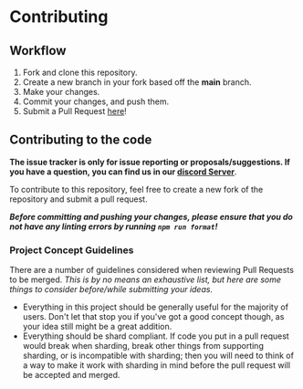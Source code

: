 # Contributing

## Workflow

1. Fork and clone this repository.
2. Create a new branch in your fork based off the **main** branch.
3. Make your changes.
4. Commit your changes, and push them.
5. Submit a Pull Request [here]!

## Contributing to the code

**The issue tracker is only for issue reporting or proposals/suggestions. If you have a question, you can find us in our [discord Server][discord server]**.

To contribute to this repository, feel free to create a new fork of the repository and
submit a pull request.

**_Before committing and pushing your changes, please ensure that you do not have any linting errors by running `npm run format`!_**

### Project Concept Guidelines

There are a number of guidelines considered when reviewing Pull Requests to be merged. _This is by no means an exhaustive list, but here are some things to consider before/while submitting your ideas._

-   Everything in this project should be generally useful for the majority of users. Don't let that stop you if you've got a good concept though, as your idea still might be a great addition.
-   Everything should be shard compliant. If code you put in a pull request would break when sharding, break other things from supporting sharding, or is incompatible with sharding; then you will need to think of a way to make it work with sharding in mind before the pull request will be accepted and merged.


[discord server]: https://discord.gg/qHE7YPdyfV
[here]: https://github.com/oadpoaw/disclosure-bot/pulls
[node.js]: https://nodejs.org/en/download/
[yarn]: https://yarnpkg.com/getting-started/install